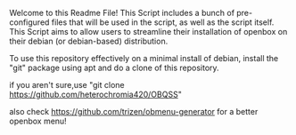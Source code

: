 Welcome to this Readme File! 
This Script includes a bunch of pre-configured files that will be used in the script, as well as the script itself.
This Script aims to allow users to streamline their installation of openbox on their debian (or debian-based) distribution.

To use this repository effectively on a minimal install of debian, install the "git" package using apt and do a clone of this repository.

if you aren't sure,use "git clone https://github.com/heterochromia420/OBQSS"

also check https://github.com/trizen/obmenu-generator for a better openbox menu!
